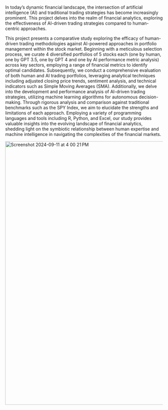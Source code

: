 In today’s dynamic financial landscape, the intersection of artificial intelligence (AI) and traditional trading strategies has become increasingly prominent. This project delves into the realm of financial analytics, exploring the effectiveness of AI-driven trading strategies compared to human-centric approaches.

This project presents a comparative study exploring the efficacy of human-driven trading methodologies against AI-powered approaches in portfolio management within the stock market. Beginning with a meticulous selection process, we curate 4 diversified portfolios of 5 stocks each (one by human, one by GPT 3.5, one by GPT 4 and one by AI performance metric analysis) across key sectors, employing a range of financial metrics to identify optimal candidates. Subsequently, we conduct a comprehensive evaluation of both human and AI trading portfolios, leveraging analytical techniques including adjusted closing price trends, sentiment analysis, and technical indicators such as Simple Moving Averages (SMA). Additionally, we delve into the development and performance analysis of AI-driven trading strategies, utilizing machine learning algorithms for autonomous decision-making. Through rigorous analysis and comparison against traditional benchmarks such as the SPY Index, we aim to elucidate the strengths and limitations of each approach. Employing a variety of programming languages and tools including R, Python, and Excel, our study provides valuable insights into the evolving landscape of financial analytics, shedding light on the symbiotic relationship between human expertise and machine intelligence in navigating the complexities of the financial markets.

<img width="840" alt="Screenshot 2024-09-11 at 4 00 21 PM" src="https://github.com/user-attachments/assets/60da71d1-ea0d-40f0-93c0-55d03f3b4dac">
